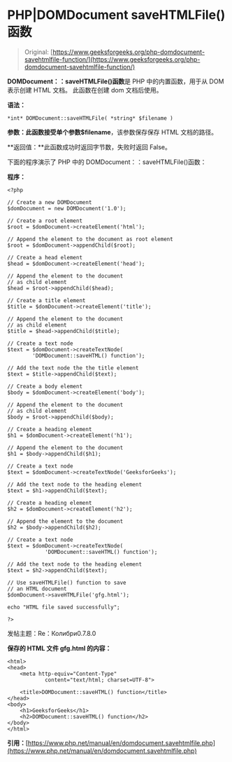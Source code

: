 # PHP|DOMDocument saveHTMLFile()函数

> Original: [https://www.geeksforgeeks.org/php-domdocument-savehtmlfile-function/](https://www.geeksforgeeks.org/php-domdocument-savehtmlfile-function/)

**DOMDocument：：saveHTMLFile()函数**是 PHP 中的内置函数，用于从 DOM 表示创建 HTML 文档。 此函数在创建 dom 文档后使用。

**语法：**

```
*int* DOMDocument::saveHTMLFile( *string* $filename )
```

**参数：**此函数接受单个参数**$filename**，该参数保存保存 HTML 文档的路径。

**返回值：**此函数成功时返回字节数，失败时返回 False。

下面的程序演示了 PHP 中的 DOMDocument：：saveHTMLFile()函数：

**程序：**

```
<?php

// Create a new DOMDocument
$domDocument = new DOMDocument('1.0');

// Create a root element
$root = $domDocument->createElement('html');

// Append the element to the document as root element
$root = $domDocument->appendChild($root);

// Create a head element
$head = $domDocument->createElement('head');

// Append the element to the document
// as child element
$head = $root->appendChild($head);

// Create a title element
$title = $domDocument->createElement('title');

// Append the element to the document
// as child element
$title = $head->appendChild($title);

// Create a text node
$text = $domDocument->createTextNode(
        'DOMDocument::saveHTML() function');

// Add the text node the the title element
$text = $title->appendChild($text);

// Create a body element
$body = $domDocument->createElement('body');

// Append the element to the document
// as child element
$body = $root->appendChild($body);

// Create a heading element
$h1 = $domDocument->createElement('h1');

// Append the element to the document
$h1 = $body->appendChild($h1);

// Create a text node
$text = $domDocument->createTextNode('GeeksforGeeks');

// Add the text node to the heading element
$text = $h1->appendChild($text);

// Create a heading element
$h2 = $domDocument->createElement('h2');

// Append the element to the document
$h2 = $body->appendChild($h2);

// Create a text node
$text = $domDocument->createTextNode(
            'DOMDocument::saveHTML() function');

// Add the text node to the heading element
$text = $h2->appendChild($text);

// Use saveHTMLFile() function to save
// an HTML document
$domDocument->saveHTMLFile('gfg.html');

echo "HTML file saved successfully";

?>
```

发帖主题：Re：Колибри0.7.8.0

**保存的 HTML 文件 gfg.html 的内容：**

```
<html>
<head>
    <meta http-equiv="Content-Type" 
            content="text/html; charset=UTF-8">

    <title>DOMDocument::saveHTML() function</title>
</head>
<body>
    <h1>GeeksforGeeks</h1>
    <h2>DOMDocument::saveHTML() function</h2>
</body>
</html>
```

**引用：**[https://www.php.net/manual/en/domdocument.savehtmlfile.php](https://www.php.net/manual/en/domdocument.savehtmlfile.php)
